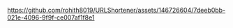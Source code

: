 

https://github.com/rohith8019/URLShortener/assets/146726604/7deeb0bb-021e-4096-9f9f-ce007af1f8e1

